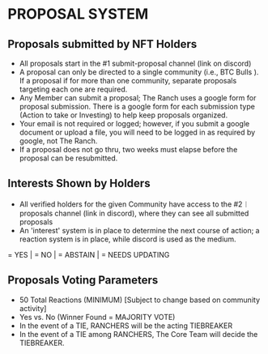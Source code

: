 # PROPOSAL SYSTEM



## Proposals submitted by NFT Holders

* All proposals start in the #1 submit-proposal channel (link on discord)
* A proposal can only be directed to a single community (i.e., BTC Bulls ). If a proposal if for more than one community, separate proposals targeting each one are required.&#x20;
* Any Member can submit a proposal; The Ranch uses a google form for proposal submission. There is a google form for each submission type (Action to take or Investing) to help keep proposals organized.
* Your email is not required or logged; however, if you submit a google document or upload a file, you will need to be logged in as required by google, not The Ranch.
* If a proposal does not go thru, two weeks must elapse before the proposal can be resubmitted.

## Interests Shown by Holders

* All verified holders for the given Community have access to the #2︱proposals channel (link in discord), where they can see all submitted proposals
* An 'interest' system is in place to determine the next course of action; a reaction system is in place, while discord is used as the medium.

&#x20;     \= YES | = NO | = ABSTAIN | = NEEDS UPDATING

## Proposals Voting Parameters

* 50 Total Reactions (MINIMUM) \[Subject to change based on community activity]
* Yes vs. No (Winner Found = MAJORITY VOTE)
* In the event of a TIE, RANCHERS will be the acting TIEBREAKER
* In the event of a TIE among RANCHERS, The Core Team will decide the TIEBREAKER.
